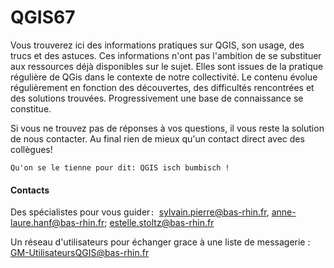 # QGIS67
Vous trouverez ici des informations pratiques sur QGIS, son usage, des trucs et des astuces.
Ces informations n'ont pas l'ambition de se substituer aux ressources déjà  disponibles sur le sujet. Elles sont issues de la pratique régulière de QGis dans le contexte de notre collectivité.
Le contenu évolue régulièrement en fonction des découvertes, des difficultés rencontrées et des solutions trouvées.
Progressivement une base de connaissance se constitue.

Si vous ne trouvez pas de réponses à vos questions, il vous reste la solution de nous contacter. Au final rien de mieux qu'un contact direct avec des collègues!

``Qu'on se le tienne pour dit: QGIS isch bumbisch !``


#### Contacts

Des spécialistes pour vous guider``: ``[sylvain.pierre@bas-rhin.fr](mailto:sylvain.pierre@bas-rhin.fr), [anne-laure.hanf@bas-rhin.fr](mailto:anne-laure.hanf@bas-rhin.fr);  [estelle.stoltz@bas-rhin.fr](mailto:estelle.stoltz@bas-rhin.fr)

Un réseau d'utilisateurs pour échanger grace à une liste de messagerie : [GM-UtilisateursQGIS@bas-rhin.fr](mailto:GM-UtilisateursQGIS@bas-rhin.fr)
	

